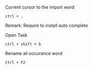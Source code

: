 
Current cursor to the import word 
```
ctrl + .
```
Remark: Require to install auto complete

Open Task 
```
ctrl + shift + b
```

Rename all occurance word
```
Ctrl + F2
```